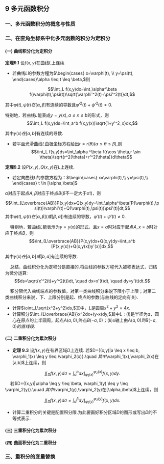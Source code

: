## 9 多元函数积分
### 一、多元函数积分的概念与性质




### 二、在直角坐标系中化多元函数的积分为定积分
#### (一) 曲线积分化为定积分
**定理9.1** 设$f(x,y)$在曲线$L$上连续.
- 若曲线$L$的参数方程为$\begin{cases}
    x=\varphi(t), \\
    y=\psi(t),
\end{cases}\alpha \leq t \leq \beta,$则

$$\int_L f(x,y)dx=\int_\alpha^\beta f(\varphi(t),\psi(t))\sqrt{\varphi'^2(t)+\psi'^2(t)}dt,$$

其中$\varphi(t),\psi(t)在[\alpha,\beta]$有连续的导数且$\varphi'^2(t)+\psi'^2(t) \neq 0.$

特别地，若曲线$L$能表成$y=y(x), a\leq x \leq b$的形式，则
$$\int_L f(x,y)ds=\int_a^b f(x,y(x))\sqrt{1+y'^2_x}dx,$$

其中$y(x)在[a,b]$有连续的导数.

- 若平面光滑曲线$L$由极坐标方程给出$r=r(\theta) (\alpha \leq \theta \leq \beta),$则
$$\int_L f(s,y)ds=\int_\alpha ^\beta f(r\cos \theta,r \sin \theta)\sqrt{r^2(\theta)+r'^2(\theta)}d\theta$$

**定理9.2** 设$P(x,y),Q(x,y)$在$L$上连续.
- 若定向曲线$L$的参数方程为：$\begin{cases}
    x=\varphi(t),\\
    y=\psi(t),\\
\end{cases} t \in [\alpha,\beta]$

$\alpha$对应于起点$A,\beta$对应于终点$B(\beta$不一定大于$\alpha!)$，则

$$\int_{L\overbrace{AB}}P(x,y)dx+Q(x,y)dy=\int_\alpha^\beta[P(\varphi(t),\psi(t))\varphi'(t)+Q(\varphi(t),\psi(t))\psi'(t)]dt,$$
其中$\varphi(t),\psi(t)在[\alpha,\beta](或[\beta,\alpha])$有连续的导数，$\varphi'(t)+\psi'(t) \neq 0.$

$\quad$特别地，若曲线$L$能表示为$y=y(x)$的形式，且$x=a$时对应于起点$A,x=b$时对应于终点$B$，则
$$\int_{L\overbrace{AB}}P(x,y)dx+Q(x,y)dy=\int_a^b [P(x,y(x))+Q(x,y(x))y'(x)]dx,$$

其中$y(x)在[a,b]或[b,a]$有连续的导数.

$\quad$总结，曲线积分化为定积分是直接的.将曲线的参数方程代入被积表达式，归结为微分运算:
$$ds=\sqrt{x'^2(t)+y'^2(t)}dt, \quad dx=x'(t)dt, \quad dy=y'(t)dt.$$

$\quad$积分限代入曲线端点的参数值，对第一类曲线积分来说下限小于上限；对第二类曲线积分来说，下、上限分别是起、终点的参数(与曲线的定向有关).

- 计算$\oint_L\sqrt{x^2+y^2}ds,$其中，$L$是圆周$x^2+y^2=4x.$
$\quad$
- 计算积分$\int_{L\overbrace{AB}}x^2dx+(y-x)dy,$其中$L:(I)$是半径为$a$，圆心在原点的上半圆周，起点$A(a,0),$终点$B(-a,0)；(II)x$轴上由$A(a,0)到B(-a,0)的直线段.$

#### (二) 二重积分化为累次积分
- **定理 9.3** 设$f(x,y)$在有界区域$D$上连续.
若$D={(x,y)|a \leq x \leq b, \varphi_1(x) \leq y \leq \varphi_2(x)}.\quad $其中$\varphi_1(x),\varphi_2(x)在[a,b]$上连续，则

$$\iint_Df(x,y)d\sigma=\int_a^b dx\int_{\varphi_1(x)}^{\varphi_2(x)}f(x,y)dy.$$
$\quad$若$D={(x,y)|\alpha \leq y \leq \beta, \varphi_1(y) \leq y \leq \varphi_2(y)}.\quad $其中$\varphi_1(y),\varphi_2(y)在[\alpha,\beta]$上连续，则

$$\iint_Df(x,y)d\sigma=\int_\alpha^\beta dy\int_{\varphi_1(y)}^{\varphi_2(y)}f(x,y)dx.$$

- 计算二重积分的关键是配置积分限.为此要画好积分区域$D$的图形或写出$D$的不等式表示.





#### (三) 三重积分化为累次积分



#### (四) 曲面积分化为二重积分



### 三、重积分的变量替换



